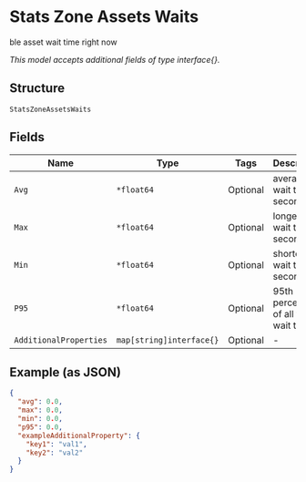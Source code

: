 
# Stats Zone Assets Waits

ble asset wait time right now

*This model accepts additional fields of type interface{}.*

## Structure

`StatsZoneAssetsWaits`

## Fields

| Name | Type | Tags | Description |
|  --- | --- | --- | --- |
| `Avg` | `*float64` | Optional | average wait time in seconds |
| `Max` | `*float64` | Optional | longest wait time in seconds |
| `Min` | `*float64` | Optional | shortest wait time in seconds |
| `P95` | `*float64` | Optional | 95th percentile of all the wait time(s) |
| `AdditionalProperties` | `map[string]interface{}` | Optional | - |

## Example (as JSON)

```json
{
  "avg": 0.0,
  "max": 0.0,
  "min": 0.0,
  "p95": 0.0,
  "exampleAdditionalProperty": {
    "key1": "val1",
    "key2": "val2"
  }
}
```

